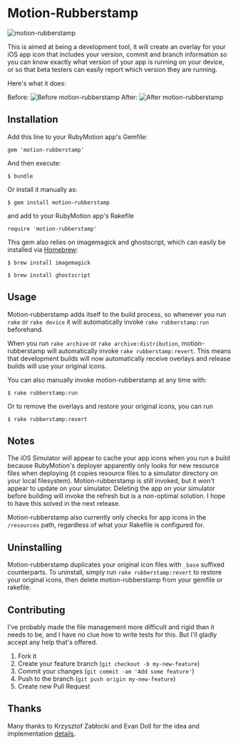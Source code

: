 # Motion-Rubberstamp

![motion-rubberstamp](https://s3.amazonaws.com/iconoclastweb/github/motion-rubberstamp/logo_200.png "motion-rubberstamp")

This is aimed at being a development tool, it will create an
overlay for your iOS app icon that includes your version, commit
and branch information so you can know exactly what version of
your app is running on your device, or so that beta testers can
easily report which version they are running.

Here's what it does:

Before:
![Before motion-rubberstamp](https://s3.amazonaws.com/iconoclastweb/github/icon_before.png "Before motion-rubberstamp")
After:
![After motion-rubberstamp](https://s3.amazonaws.com/iconoclastweb/github/icon_after.png "After motion-rubberstamp")

## Installation

Add this line to your RubyMotion app's Gemfile:

    gem 'motion-rubberstamp'

And then execute:

    $ bundle

Or install it manually as:

    $ gem install motion-rubberstamp

and add to your RubyMotion app's Rakefile

    require 'motion-rubberstamp'

This gem also relies on imagemagick and ghostscript, which
can easily be installed via [Homebrew](http://mxcl.github.io/homebrew/):

    $ brew install imagemagick

    $ brew install ghostscript

## Usage

Motion-rubberstamp adds itself to the build process, so whenever you run `rake` or `rake device` it will 
automatically invoke `rake rubberstamp:run` beforehand. 

When you run `rake archive` or `rake archive:distribution`, motion-rubberstamp will automatically invoke 
`rake rubberstamp:revert`. This means that development builds will now automatically receive overlays and 
release builds will use your original icons.

You can also manually invoke motion-rubberstamp at any time with:

    $ rake rubberstamp:run

Or to remove the overlays and restore your original icons, you can run

    $ rake rubberstamp:revert

## Notes

The iOS Simulator will appear to cache your app icons when you run a
build because RubyMotion's deployer apparently only looks for new resource
files when deploying (it copies resource files to a simulator directory on 
your local filesystem). Motion-rubberstamp is still invoked, but it won't 
appear to update on your simulator. Deleting the app on your simulator 
before building will invoke the refresh but is a non-optimal solution. I 
hope to have this solved in the next release.

Motion-rubberstamp also currently only checks for app icons in the `/resources`
path, regardless of what your Rakefile is configured for.
    
## Uninstalling

Motion-rubberstamp duplicates your original icon files with `_base` suffixed counterparts.
To uninstall, simply run `rake rubberstamp:revert` to restore your original icons, then
delete motion-rubberstamp from your gemfile or rakefile.

## Contributing

I've probably made the file management more difficult and rigid than it needs to be, and I have no
clue how to write tests for this. But I'll gladly accept any help that's offered.

1. Fork it
2. Create your feature branch (`git checkout -b my-new-feature`)
3. Commit your changes (`git commit -am 'Add some feature'`)
4. Push to the branch (`git push origin my-new-feature`)
5. Create new Pull Request

## Thanks

Many thanks to Krzysztof Zabłocki and Evan Doll for the idea and
implementation
[details](http://www.merowing.info/2013/03/overlaying-application-version-on-top-of-your-icon/).
